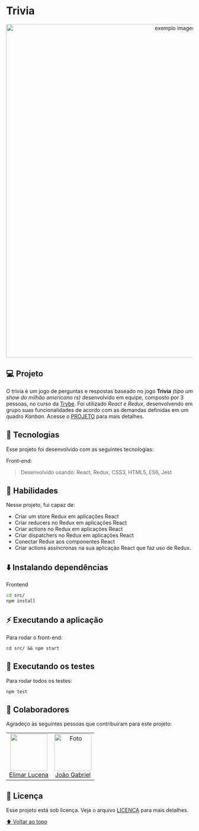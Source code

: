 # Trivia
<p align="center">
 <img width="900" src="https://github.com/thiagodanobrega/trivia/blob/main/trivia.gif?raw=true" alt="exemplo imagem" >
</p>

## 💻 Projeto

O trivia é um jogo de perguntas e respostas baseado no jogo **Trivia** _(tipo um show do milhão americano rs)_ desenvolvido em equipe, composto por 3 pessoas, no curso da [Trybe](https://www.betrybe.com/). Foi utilizado _React e Redux_, desenvolvendo em grupo suas funcionalidades de acordo com as demandas definidas em um quadro _Kanban_.  Acesse o [PROJETO](https://trivia-thiagodanobrega.vercel.app/) para mais detalhes.

## 🚀 Tecnologias
Esse projeto foi desenvolvido com as seguintes tecnologias:

Front-end:
> Desenvolvido usando: React, Redux, CSS3, HTML5, ES6, Jest

## 📌 Habilidades

Nesse projeto, fui capaz de:

- Criar um store Redux em aplicações React
- Criar reducers no Redux em aplicações React
- Criar actions no Redux em aplicações React
- Criar dispatchers no Redux em aplicações React
- Conectar Redux aos componentes React
- Criar actions assíncronas na sua aplicação React que faz uso de Redux.


<!-- ## 📝 Ajustes e melhorias

O projeto ainda está em desenvolvimento e as próximas atualizações serão voltadas nas seguintes tarefas:

- [x] Tarefa 1
- [x] Tarefa 2
- [ ] Tarefa 3 -->

## ⬇️ Instalando dependências

Frontend

  ```bash
  cd src/
  npm install
  ``` 

## ⚡ Executando a aplicação

Para rodar o front-end:

  ```
  cd src/ && npm start
  ```

## 🧪 Executando os testes

Para rodar todos os testes:

  ```
  npm test
  ```

## 🤝 Colaboradores

Agradeço às seguintes pessoas que contribuíram para este projeto:

<table>
  <tr>
    <td align="center">
      <a href="#">
        <img src="https://media-exp1.licdn.com/dms/image/C4D03AQFxbdpGPgdHMQ/profile-displayphoto-shrink_400_400/0/1624499786049?e=1657756800&v=beta&t=wv_lPxJBhH6CYwXYojMA1jn3q29D73V_a-WfoMmC4Xw" width="100px;"/><br>
        <sub>
           <a href="https://www.linkedin.com/in/elimar-lucena-de-oliveira/">Elimar Lucena</a>
        </sub>
      </a>
    </td>
    <td align="center">
      <a href="#">
        <img src="https://media-exp1.licdn.com/dms/image/C4D03AQGvitnFIEEWCA/profile-displayphoto-shrink_400_400/0/1638981436722?e=1657756800&v=beta&t=KBE240tpZ_iRexWmOUPoa9hT5qS2dy-Qwmlw5V0JLzw"  width="100px;" alt="Foto"/><br>
         <sub>
           <a href="https://www.linkedin.com/in/joaogrs159/">João Gabriel</a>
        </sub>
      </a>
    </td>
  </tr>
</table>

## 📄 Licença

Esse projeto está sob licença. Veja o arquivo [LICENÇA](LICENSE.md) para mais detalhes.

[⬆ Voltar ao topo](#nome-do-projeto)<br>
